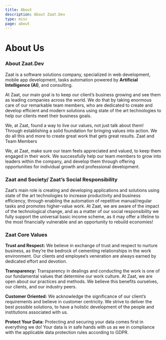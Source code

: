```yaml
---
title: About
description: About Zaat.Dev
type: misc
page: about
---
```


# About Us

### About Zaat.Dev

Zaat is a software solutions company, specialized in web development, mobile app development, tasks automation powered by **Artificial Intelligence (AI)**, and consulting.

At Zaat, our main goal is to keep our client’s business growing and see them as leading companies across the world. We do that by taking enormous care of our remarkable team members, who are dedicated to create and develop efficient and modern solutions using state of the art technologies to help our clients meet their business goals.

We, at Zaat, found a way to live our values, not just talk about them! Through establishing a solid foundation for bringing values into action. We do all this and more to create great work that gets great results.
Zaat and Team Members

We, at Zaat, make sure our team feels appreciated and valued, to keep them engaged in their work. We successfully help our team members to grow into leaders within the company, and develop them through offering opportunities for individual growth and professional development.

### Zaat and Society/ Zaat’s Social Responsibility

Zaat’s main role is creating and developing applications and solutions using state of the art technologies to increase productivity and business efficiency, through enabling the automation of repetitive manual/regular tasks and promotes higher-value work.
At Zaat, we are aware of the impact of the technological change, and as a matter of our social responsibility we fully support the universal basic income scheme, as it may offer a lifeline to the most financially vulnerable and an opportunity to rebuild economies!

### Zaat Core Values

**Trust and Respect:** We believe in exchange of trust and respect to nurture business, as they’re the bedrock of cementing relationships in the work environment. Our clients and employee’s veneration are always earned by dedicated effort and devotion.

**Transparency:** Transparency in dealings and conducting the work is one of our fundamental values that determine our work culture. At Zaat, we are open about our practices and methods. We believe this benefits ourselves, our clients, and our industry peers.

**Customer Oriented:** We acknowledge the significance of our client’s requirements and believe in customer centricity. We strive to deliver the best possible solutions, to have a holistic development of the people and institutions associated with us.

**Protect Your Data:** Protecting and securing your data comes first in everything we do! Your data is in safe hands with us as we in compliance with the applicable data protection rules according to GDPR.
